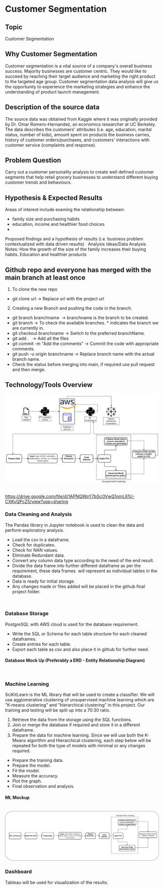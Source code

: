# Customer Segmentation

## Topic
Customer Segmentation 

## Why Customer Segmentation
Customer segmentation is a vital source of a company's overall business success. Majority businesses are customer centric. They would
like to succeed by reaching their target audience and marketing the right product to the targeted age group. Customer segmentation
data analysis will give us the opportunity to experience the marketing strategies and enhance the understanding of product launch 
management.

## Description of the source data
The source data was obtained from Kaggle where it was originally provided by Dr. Omar Romero-Hernandez, an economics researcher at UC Berkeley. The data describes the customers' attributes (i.e. age, education, marital status, number of kids), amount spent on products the business carries, history of customer orders/purchases, and customers' interactions with customer service (complaints and response).  

## Problem Question
Carry out a customer personality analysis to create well defined customer segments that help retail grocery businesses to understand different buying customer trends and behaviours.

## Hypothesis & Expected Results
Areas of interest include examing the relationship between:
- family size and purchasing habits  
- education, income and healthier food choices  
- 
Proposed findings and a hypothesis of results (i.e. business problem contextualized with data driven results)  
Analysis Ideas/Data Analysis Notes:
How the growth of the size of the family increases their buying habits.
Education and healthier products


## Github repo and everyone has merged with the main branch at least once  
1. To clone the new repo  
- git clone url -> Replace url with the project url  
2. Creating a new Branch and pushing the code in the branch.  
- git branch branchname  -> branchname is the branch to be created.
- git branch -> To check the available branches. * indicates the branch we are currently in.  
- git checkout branchname -> Switch to the preferred branchName.  
- git add .   -> Add all the files  
- git commit -m "Add the comments" -> Commit the code with appropriate comments.  
- git push -u origin branchname -> Replace branch name with the actual branch name.  
- Check the status before merging into main, if required use pull request and then merge.<br>


## Technology/Tools Overview
![DataPipeline](/Pipeline.PNG) 

<br> https://drive.google.com/file/d/1APNQWqY7bScOVwQ1omL61U-CXKvQPcZ5/view?usp=sharing  <br>

### Data Cleaning and Analysis
The Pandas library in Jupyter notebook is used to clean the data and perform exploratory analysis. 
- Load the csv in a dataframe.
- Check for duplicates.
- Check for NAN values.
- Eliminate Redundant data.
- Convert any column data type according to the need of the end result.
- Divide the data frame into further different dataframe as per the requirement, these data frames  will represent as individual tables in the database.
- Data is ready for initial storage.
- Any changes made or files added will be placed in the github final project folder.
<br>


### Database Storage
PostgreSQL with AWS cloud is used for the database requirement.

- Write the SQL or Schema for each table structure for each cleaned dataframes.
- Create entries for each table. 
- Export each table as csv and also place it in github for further need.<br>
#### Database Mock Up (Preferably a ERD - Entity Relationship Diagram)  
<br>

### Machine Learning
SciKitLearn is the ML library that will be used to create a classifier. We will use agglomerative clustering of unsupervised machine learning which are "K-means clustering" and "hierarchical clustering" in this project.
Our training and testing will be split up into a 70:30 ratio. 
1. Retrieve the data from the storage using the SQL functions.
2. Join or merge the database if required and store it in a different dataframe.
3. Prepare the data for machine learning. Since we will use both the K-Means algorithm and Hierarchical clustering, each step below will be repeated for both the type of models with minimal or any changes required.

- Prepare the training data.
- Prepare the model.
- Fit the model.
- Measure the accuracy.
- Plot the graph.
- Final observation and analysis. <br>
#### ML Mockup
<br> ![MLMockUp](/MLMockUp.PNG)<br>


### Dashboard
Tableau will be used for visualization of the results.
<br>
